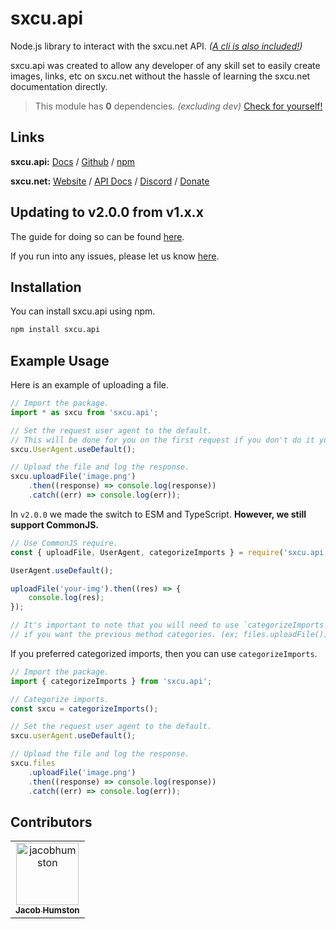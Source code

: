 # sxcu.api

Node.js library to interact with the sxcu.net API. _([A cli is also included!](src/cli/README.md))_

sxcu.api was created to allow any developer of any skill set to easily create images, links, etc on sxcu.net without the hassle of learning the sxcu.net documentation directly.

> This module has **0** dependencies. _(excluding dev)_ [Check for yourself!](package.json)

## Links

**sxcu.api:** [Docs](https://sxcu.api.lovelyjacob.com) / [Github](https://github.com/Lovely-Experiences/sxcu.api) / [npm](https://www.npmjs.com/package/sxcu.api)

**sxcu.net:** [Website](https://sxcu.net/) / [API Docs](https://sxcu.net/api/docs/) / [Discord](https://discord.gg/ZBcYQwMWTG) / [Donate](https://paypal.me/MisterFix)

## Updating to v2.0.0 from v1.x.x

The guide for doing so can be found [here](web/guides/updating-to-v2.md).

If you run into any issues, please let us know [here](https://github.com/Lovely-Experiences/sxcu.api/issues/new).

## Installation

You can install sxcu.api using npm.

```bash
npm install sxcu.api
```

## Example Usage

Here is an example of uploading a file.

```js
// Import the package.
import * as sxcu from 'sxcu.api';

// Set the request user agent to the default.
// This will be done for you on the first request if you don't do it yourself.
sxcu.UserAgent.useDefault();

// Upload the file and log the response.
sxcu.uploadFile('image.png')
    .then((response) => console.log(response))
    .catch((err) => console.log(err));
```

In `v2.0.0` we made the switch to ESM and TypeScript. **However, we still support CommonJS.**

```js
// Use CommonJS require.
const { uploadFile, UserAgent, categorizeImports } = require('sxcu.api');

UserAgent.useDefault();

uploadFile('your-img').then((res) => {
    console.log(res);
});

// It's important to note that you will need to use `categorizeImports`
// if you want the previous method categories. (ex; files.uploadFile())
```

If you preferred categorized imports, then you can use `categorizeImports`.

```js
// Import the package.
import { categorizeImports } from 'sxcu.api';

// Categorize imports.
const sxcu = categorizeImports();

// Set the request user agent to the default.
sxcu.userAgent.useDefault();

// Upload the file and log the response.
sxcu.files
    .uploadFile('image.png')
    .then((response) => console.log(response))
    .catch((err) => console.log(err));
```

## Contributors

<!-- readme: collaborators,contributors,jacobhumston-school/- -start -->
<table>
<tr>
    <td align="center">
        <a href="https://github.com/jacobhumston">
            <img src="https://avatars.githubusercontent.com/u/57332486?v=4" width="100;" alt="jacobhumston"/>
            <br />
            <sub><b>Jacob Humston</b></sub>
        </a>
    </td></tr>
</table>
<!-- readme: collaborators,contributors,jacobhumston-school/- -end -->
